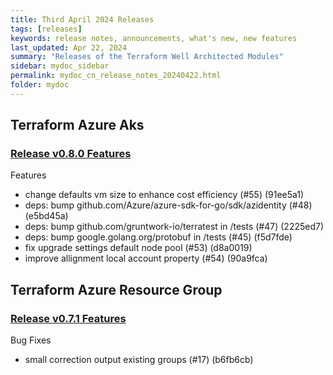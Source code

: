 ```yaml
---
title: Third April 2024 Releases 
tags: [releases]
keywords: release notes, announcements, what's new, new features
last_updated: Apr 22, 2024
summary: "Releases of the Terraform Well Architected Modules"
sidebar: mydoc_sidebar
permalink: mydoc_cn_release_notes_20240422.html
folder: mydoc
---
```



## Terraform Azure Aks
### [Release v0.8.0 Features](https://github.com/CloudNationHQ/terraform-azure-aks/releases/tag/v0.8.0) 
Features
- change defaults vm size to enhance cost efficiency (#55) (91ee5a1)
- deps: bump github.com/Azure/azure-sdk-for-go/sdk/azidentity (#48) (e5bd45a)
- deps: bump github.com/gruntwork-io/terratest in /tests (#47) (2225ed7)
- deps: bump google.golang.org/protobuf in /tests (#45) (f5d7fde)
- fix upgrade settings default node pool (#53) (d8a0019)
- improve allignment local account property (#54) (90a9fca)

## Terraform Azure Resource Group
### [Release v0.7.1 Features](https://github.com/CloudNationHQ/terraform-azure-rg/releases/tag/v0.7.1) 
Bug Fixes
- small correction output existing groups (#17) (b6fb6cb)



